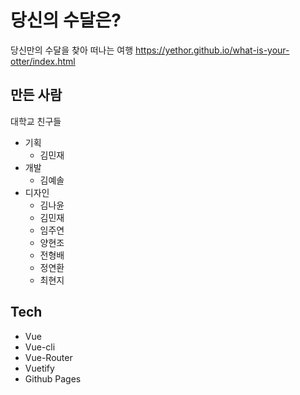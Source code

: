 # 당신의 수달은?

당신만의 수달을 찾아 떠나는 여행
https://yethor.github.io/what-is-your-otter/index.html

## 만든 사람

대학교 친구들

- 기획
  - 김민재
- 개발 
  - 김예솔
- 디자인 
  - 김나윤
  - 김민재
  - 임주연
  - 양현조
  - 전형배
  - 정연환
  - 최현지

## Tech
- Vue
- Vue-cli
- Vue-Router
- Vuetify
- Github Pages

